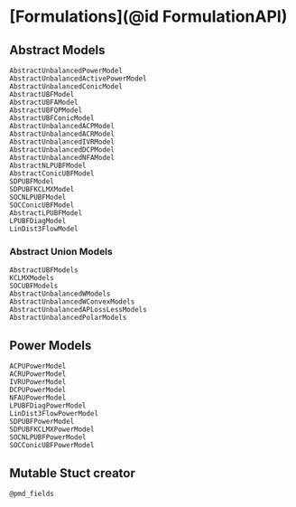 # [Formulations](@id FormulationAPI)

## Abstract Models

```@docs
AbstractUnbalancedPowerModel
AbstractUnbalancedActivePowerModel
AbstractUnbalancedConicModel
AbstractUBFModel
AbstractUBFAModel
AbstractUBFQPModel
AbstractUBFConicModel
AbstractUnbalancedACPModel
AbstractUnbalancedACRModel
AbstractUnbalancedIVRModel
AbstractUnbalancedDCPModel
AbstractUnbalancedNFAModel
AbstractNLPUBFModel
AbstractConicUBFModel
SDPUBFModel
SDPUBFKCLMXModel
SOCNLPUBFModel
SOCConicUBFModel
AbstractLPUBFModel
LPUBFDiagModel
LinDist3FlowModel
```

### Abstract Union Models

```@docs
AbstractUBFModels
KCLMXModels
SOCUBFModels
AbstractUnbalancedWModels
AbstractUnbalancedWConvexModels
AbstractUnbalancedAPLossLessModels
AbstractUnbalancedPolarModels
```

## Power Models

```@docs
ACPUPowerModel
ACRUPowerModel
IVRUPowerModel
DCPUPowerModel
NFAUPowerModel
LPUBFDiagPowerModel
LinDist3FlowPowerModel
SDPUBFPowerModel
SDPUBFKCLMXPowerModel
SOCNLPUBFPowerModel
SOCConicUBFPowerModel
```

## Mutable Stuct creator

```@docs
@pmd_fields
```
